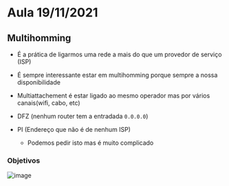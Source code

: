 # Aula 19/11/2021

## Multihomming

- É a prática de ligarmos uma rede a mais do que um provedor de serviço (ISP)

- É sempre interessante estar em multihomming porque sempre a nossa disponibilidade

- Multiattachement é estar ligado ao mesmo operador mas por vários canais(wifi, cabo, etc)

- DFZ (nenhum router tem a entradada `0.0.0.0`)

- PI (Endereço que não é de nenhum ISP)
  - Podemos pedir isto mas é muito complicado

### Objetivos

![image](https://user-images.githubusercontent.com/12052283/144514475-b96eeb1b-3a4f-4644-8434-8cecaa0439d8.png)

